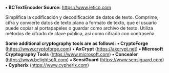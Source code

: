 **▪ BCTextEncoder 
Source:** https://www.jetico.com 

Simplifica la codificación y decodificación de datos de texto. Comprime, cifra y convierte datos de texto plano a formato de texto, que el usuario puede copiar al portapapeles o guardar como archivo de texto. Utiliza métodos de cifrado de clave pública, así como cifrado con contraseña.

**Some additional cryptography tools are as follows:** 
**▪ CryptoForge** (https://www.cryptoforge.com) 
**▪ AxCrypt** (https://axcrypt.net) 
**▪ Microsoft Cryptography Tools** (https://www.microsoft.com) 
**▪ Concealer** (https://www.belightsoft.com) 
**▪ SensiGuard** (https://www.sensiguard.com) 
**▪ Cypherix** (https://www.cypherix.com)
